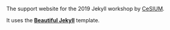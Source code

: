 The support website for the 2019 Jekyll workshop by [CeSIUM](http://www.cesium.di.uminho.pt/).

It uses the [**Beautiful Jekyll**](https://github.com/daattali/beautiful-jekyll) template.

